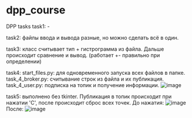 # dpp_course
DPP tasks
task1: -

task2: файлы ввода и вывода разные, но можно сделать всё в один.

task3: класс считывает тип + гистрограмма из файла. Дальше происходит сравнение и вывод. (работает +- правильно при определении)

task4: start_files.py: для одновременного запуска всех файлов в папке.
       task_4_broker.py: считывание строк из файла и их публикация. 
       task_4_user.py: подписка на топик и получение информации. 
![image](https://user-images.githubusercontent.com/91193134/198955437-4a7688a7-8a25-4e66-9b6f-27ba2d7a967a.png)

task5: выполнено без tkinter. Публикация в топик происходит при нажатии 'C', после происходит сброс всех точек.
До нажатия:
![image](https://user-images.githubusercontent.com/91193134/200885423-54101cb3-84fb-4135-b9fa-2c906e141767.png)
После:
![image](https://user-images.githubusercontent.com/91193134/200885481-efbbf4cb-a767-4c25-93a4-7ed2a6cb5c81.png)

